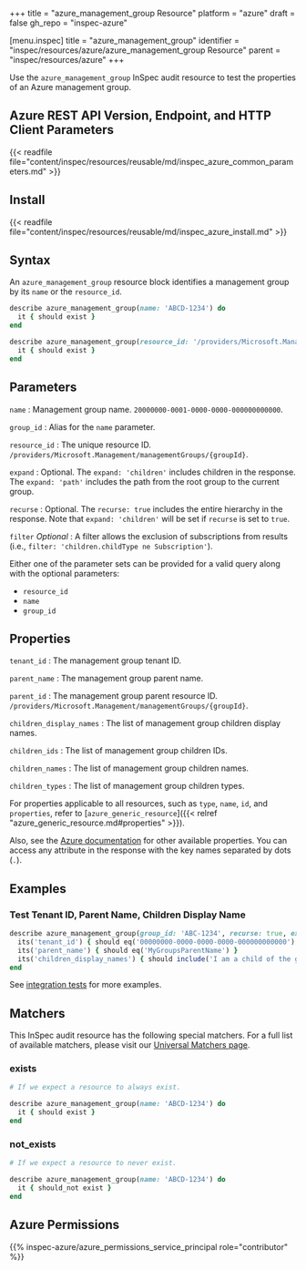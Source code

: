 +++
title = "azure_management_group Resource"
platform = "azure"
draft = false
gh_repo = "inspec-azure"

[menu.inspec]
title = "azure_management_group"
identifier = "inspec/resources/azure/azure_management_group Resource"
parent = "inspec/resources/azure"
+++

Use the `azure_management_group` InSpec audit resource to test the properties of an Azure management group.

## Azure REST API Version, Endpoint, and HTTP Client Parameters

{{< readfile file="content/inspec/resources/reusable/md/inspec_azure_common_parameters.md" >}}

## Install

{{< readfile file="content/inspec/resources/reusable/md/inspec_azure_install.md" >}}

## Syntax

An `azure_management_group` resource block identifies a management group by its `name` or the `resource_id`.

```ruby
describe azure_management_group(name: 'ABCD-1234') do
  it { should exist }
end
```

```ruby
describe azure_management_group(resource_id: '/providers/Microsoft.Management/managementGroups/{groupId}') do
  it { should exist }
end
```

## Parameters

`name`
: Management group name. `20000000-0001-0000-0000-000000000000`.

`group_id`
: Alias for the `name` parameter.

`resource_id`
: The unique resource ID. `/providers/Microsoft.Management/managementGroups/{groupId}`.

`expand`
: Optional. The `expand: 'children'` includes children in the response. The `expand: 'path'` includes the path from the root group to the current group.

`recurse`
: Optional. The `recurse: true` includes the entire hierarchy in the response. Note that `expand: 'children'` will be set if `recurse` is set to `true`.

`filter` _Optional_
: A filter allows the exclusion of subscriptions from results (i.e., `filter: 'children.childType ne Subscription'`).

Either one of the parameter sets can be provided for a valid query along with the optional parameters:

- `resource_id`
- `name`
- `group_id`

## Properties

`tenant_id`
: The management group tenant ID.

`parent_name`
: The management group parent name.

`parent_id`
: The management group parent resource ID. `/providers/Microsoft.Management/managementGroups/{groupId}`.

`children_display_names`
: The list of management group children display names.

`children_ids`
: The list of management group children IDs.

`children_names`
: The list of management group children names.

`children_types`
: The list of management group children types.

For properties applicable to all resources, such as `type`, `name`, `id`, and `properties`, refer to [`azure_generic_resource`]({{< relref "azure_generic_resource.md#properties" >}}).

Also, see the [Azure documentation](https://docs.microsoft.com/en-us/rest/api/managementgroups/management-groups/get) for other available properties. You can access any attribute in the response with the key names separated by dots (`.`).

## Examples

### Test Tenant ID, Parent Name, Children Display Name

```ruby
describe azure_management_group(group_id: 'ABC-1234', recurse: true, expand: 'CHILDREN') do
  its('tenant_id') { should eq('00000000-0000-0000-0000-000000000000') }
  its('parent_name') { should eq('MyGroupsParentName') }
  its('children_display_names') { should include('I am a child of the group!') }
end
```

See [integration tests](https://github.com/inspec/inspec-azure/blob/main/test/integration/verify/controls/azure_management_group.rb) for more examples.

## Matchers

This InSpec audit resource has the following special matchers. For a full list of available matchers, please visit our [Universal Matchers page](https://docs.chef.io/inspec/matchers/).

### exists

```ruby
# If we expect a resource to always exist.

describe azure_management_group(name: 'ABCD-1234') do
  it { should exist }
end
```

### not_exists

```ruby
# If we expect a resource to never exist.

describe azure_management_group(name: 'ABCD-1234') do
  it { should_not exist }
end
```

## Azure Permissions

{{% inspec-azure/azure_permissions_service_principal role="contributor" %}}

